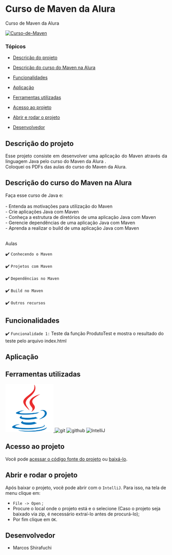 # Curso de Maven da Alura
Curso de Maven da Alura


<a href="https://ibb.co/RP45jnZ"><img width="1343" src="https://i.ibb.co/Npn4ThQ/Curso-de-Maven.png" alt="Curso-de-Maven" border="0" ></a>

### Tópicos 

- [Descrição do projeto](#descrição-do-projeto)

- [Descrição do curso do Maven na Alura](#descrição-do-curso-do-maven-na-alura) 

- [Funcionalidades](#funcionalidades)

- [Aplicação](#aplicação)

- [Ferramentas utilizadas](#ferramentas-utilizadas)

- [Acesso ao projeto](#acesso-ao-projeto)

- [Abrir e rodar o projeto](#abrir-e-rodar-o-projeto)

- [Desenvolvedor](#desenvolvedor)

## Descrição do projeto 

<p align="justify">
 Esse projeto consiste em desenvolver uma aplicação do Maven através da linguagem Java pelo curso do Maven da Alura .<br>
 Coloquei os PDFs das aulas do curso do Maven da Alura.



</p>

## Descrição do curso do Maven na Alura

<p align="justify">
Faça esse curso de Java e:<br><br>
- Entenda as motivações para utilização do Maven<br>
- Crie aplicações Java com Maven<br>
- Conheça a estrutura de diretórios de uma aplicação Java com Maven<br>
- Gerencie dependências de uma aplicação Java com Maven<br>
- Aprenda a realizar o build de uma aplicação Java com Maven<br><br>
</p>

Aulas


:heavy_check_mark: `Conhecendo o Maven` 

:heavy_check_mark: `Projetos com Maven`

:heavy_check_mark: `Dependências no Maven`

:heavy_check_mark: `Build no Maven`

:heavy_check_mark: `Outros recursos`









## Funcionalidades

:heavy_check_mark: `Funcionalidade 1:` Teste da função ProdutoTest e mostra o resultado do teste pelo arquivo index.html

## Aplicação

<div align="center">



  </div>

###

## Ferramentas utilizadas

<a href="https://www.java.com" target="_blank"> <img src="https://raw.githubusercontent.com/devicons/devicon/master/icons/java/java-original.svg" alt="java" width="150" height="150"/> </a> 
    <img src="https://cdn.jsdelivr.net/gh/devicons/devicon/icons/git/git-original-wordmark.svg" alt="git" width="150" height="150" />
    <img src="https://cdn.jsdelivr.net/gh/devicons/devicon/icons/github/github-original-wordmark.svg" alt="github" width="150" height="150" />
    <img src="https://cdn.jsdelivr.net/gh/devicons/devicon/icons/intellij/intellij-original-wordmark.svg" alt="IntelliJ" width="150" height="150" />


###

## Acesso ao projeto

Você pode [acessar o código fonte do projeto]() ou [baixá-lo]().

## Abrir e rodar o projeto

Após baixar o projeto, você pode abrir com o `IntelliJ`. Para isso, na tela de menu clique em:

- `File -> Open` ;
- Procure o local onde o projeto está e o selecione (Caso o projeto seja baixado via zip, é necessário extraí-lo antes de procurá-lo);
- Por fim clique em `OK`. 

## Desenvolvedor

- Marcos Shirafuchi
